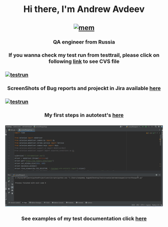 <h1 align="center">Hi there, I'm Andrew Avdeev</a> </h1>
<h2 align="center"> <a href="https://ibb.co/R4r8NWm"><img src="https://i.ibb.co/Z149SCP/mem.jpg" alt="mem" border="0"></a> </h2>
<h3 align="center">QA engineer from Russia </h3>
<h3 align="center"> If you wanna check my test run from testtrail, please click on following <a href="https://github.com/andrewavdeev23/TPO/blob/main/Testtrail%20run/test_https___bumbleby.ru.csv">link</a> to see CVS file </h3>
<h3> <a href="http://joxi.ru/12MLKzZTgWE5Mm"><img src="http://joxi.ru/12MLKzZTgWE5Mm.jpg" alt="testrun" border="0"> </a> </h3>
<h3 align="center"> ScreenShots of Bug reports and projeckt in Jira available <a href="https://github.com/andrewavdeev23/TPO/tree/main/jira%20screens">here</a> </h3>
<h3> <a href="http://joxi.ru/52aG0gvTlY5LMr"><img src="http://joxi.ru/52aG0gvTlY5LMr.jpg" alt="testrun" border="0"> </a> </h3> 
<h3 align="center"> My first steps in autotest's <a href="https://github.com/andrewavdeev23/TPO/tree/main/Automatisation">here</a> </h3>
<h3> <a href="https://raw.githubusercontent.com/andrewavdeev23/TPO/main/Automatisation/AutotestPassport.gif"><img src="https://github.com/andrewavdeev23/TPO/blob/main/Automatisation/AutotestPassport.gif?raw=true" alt="autotest" border="0"> </a> </h3>
<h3 align="center"> See examples of my test documentation click <a href="https://github.com/andrewavdeev23/TPO/tree/main/documentation">here</a> </h3>

